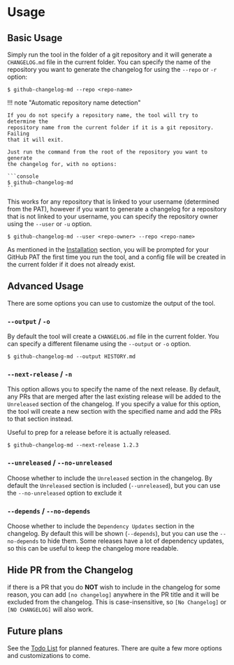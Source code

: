 # Usage

## Basic Usage

Simply run the tool in the folder of a git repository and it will generate a
`CHANGELOG.md` file in the current folder. You can specify the name of the
repository you want to generate the changelog for using the `--repo` or `-r`
option:

```console
$ github-changelog-md --repo <repo-name>
```

!!! note "Automatic repository name detection"

    If you do not specify a repository name, the tool will try to determine the
    repository name from the current folder if it is a git repository. Failing
    that it will exit.

    Just run the command from the root of the repository you want to generate
    the changelog for, with no options:

    ```console
    $ github-changelog-md
    ```

This works for any repository that is linked to your username (determined from
the PAT), however if you want to generate a changelog for a repository that is
not linked to your username, you can specify the repository owner using the
`--user` or `-u` option.

```console
$ github-changelog-md --user <repo-owner> --repo <repo-name>
```

As mentioned in the [Installation](installation.md) section, you will be
prompted for your GitHub PAT the first time you run the tool, and a config
file will be created in the current folder if it does not already exist.

## Advanced Usage

There are some options you can use to customize the output of the tool.

### `--output` / `-o`

By default the tool will create a `CHANGELOG.md` file in the current folder. You
can specify a different filename using the `--output` or `-o` option.

```console
$ github-changelog-md --output HISTORY.md
```

### `--next-release` / `-n`

This option allows you to specify the name of the next release. By default, any
PRs that are merged after the last existing release will be added to the
`Unreleased` section of the changelog. If you specify a value for this option,
the tool will create a new section with the specified name and add the PRs to
that section instead.

Useful to prep for a release before it is actually released.

```console
$ github-changelog-md --next-release 1.2.3
```

### `--unreleased` / `--no-unreleased`

Choose whether to include the `Unreleased` section in the changelog. By default
the `Unreleased` section is included (`--unreleased`), but you can use the
`--no-unreleased` option to exclude it

### `--depends` / `--no-depends`

Choose whether to include the `Dependency Updates` section in the changelog. By
default this will be shown (`--depends`), but you can use the `--no-depends` to
hide them. Some releases have a lot of dependency updates, so this can be useful
to keep the changelog more readable.

## Hide PR from the Changelog

if there is a PR that you do **NOT** wish to include in the changelog for some
reason, you can add `[no changelog]` anywhere in the PR title and it will be
excluded from the changelog. This is case-insensitive, so `[No Changelog]` or
`[NO CHANGELOG]` will also work.

## Future plans

See the [Todo List](todo_list.md) for planned features. There are quite a few
more options and customizations to come.
